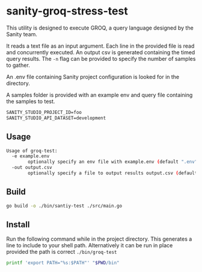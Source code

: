 
# sanity-groq-stress-test

This utility is designed to execute GROQ, a query language designed by the Sanity team.

It reads a text file as an input argument. Each line in the provided file is read and concurrently executed. An output csv is generated containing the timed query results. The `-n` flag can be provided to specify the number of samples to gather.

An .env file containing Sanity project configuration is looked for in the directory.

A samples folder is provided with an example env and query file containing the samples to test.

```txt
SANITY_STUDIO_PROJECT_ID=foo
SANITY_STUDIO_API_DATASET=development
```

## Usage

```bash
Usage of groq-test:
  -e example.env
        optionally specify an env file with example.env (default ".env")
  -out output.csv
        optionally specify a file to output results output.csv (default "output.csv")
```

## Build

```bash
go build -o ./bin/santiy-test ./src/main.go
```

## Install

Run the following command while in the project directory. This generates a line to include to your shell path.
Alternatively it can be run in place provided the path is correct `./bin/groq-test`

```bash
printf 'export PATH="%s:$PATH"' "$PWD/bin"
```
